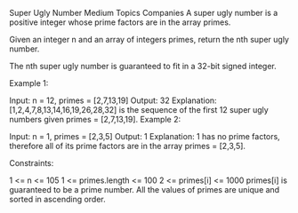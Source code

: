 Super Ugly Number
Medium
Topics
Companies
A super ugly number is a positive integer whose prime factors are in the array primes.

Given an integer n and an array of integers primes, return the nth super ugly number.

The nth super ugly number is guaranteed to fit in a 32-bit signed integer.

 

Example 1:

Input: n = 12, primes = [2,7,13,19]
Output: 32
Explanation: [1,2,4,7,8,13,14,16,19,26,28,32] is the sequence of the first 12 super ugly numbers given primes = [2,7,13,19].
Example 2:

Input: n = 1, primes = [2,3,5]
Output: 1
Explanation: 1 has no prime factors, therefore all of its prime factors are in the array primes = [2,3,5].
 

Constraints:

1 <= n <= 105
1 <= primes.length <= 100
2 <= primes[i] <= 1000
primes[i] is guaranteed to be a prime number.
All the values of primes are unique and sorted in ascending order.